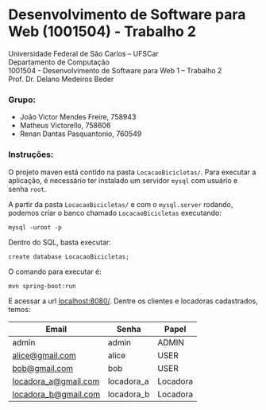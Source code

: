 # Desenvolvimento de Software para Web (1001504) - Trabalho 2

Universidade Federal de São Carlos – UFSCar \
Departamento de Computação \
1001504 - Desenvolvimento de Software para Web 1 – Trabalho 2 \
Prof. Dr. Delano Medeiros Beder

### Grupo:
- João Victor Mendes Freire, 758943
- Matheus Victorello, 758606
- Renan Dantas Pasquantonio, 760549

### Instruções:
O projeto maven está contido na pasta `LocacaoBicicletas/`. Para executar a aplicação, é necessário ter instalado um servidor `mysql` com usuário e senha `root`.

A partir da pasta `LocacaoBicicletas/` e com o `mysql.server` rodando, podemos criar o banco chamado `LocacaoBicicletas` executando:
```
mysql -uroot -p
```

Dentro do SQL, basta executar:
```
create database LocacaoBicicletas;
```

O comando para executar é:
```
mvn spring-boot:run
```

E acessar a url [localhost:8080/](http://localhost:8080/). Dentre os clientes e locadoras cadastrados, temos:

|Email|Senha|Papel|
|---|---|---|
|admin|admin|ADMIN|
|alice@gmail.com|alice|USER|
|bob@gmail.com|bob|USER|
|locadora_a@gmail.com|locadora_a|Locadora|
|locadora_b@gmail.com|locadora_b|Locadora|
